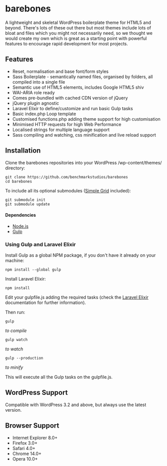 # barebones

A lightweight and skeletal WordPress boilerplate theme for HTML5 and beyond. There's lots of these out there but most themes include lots of bloat and files which you might not necessarily need, so we thought we would create my own which is great as a starting point with powerful features to encourage rapid development for most projects.

## Features

* Reset, normalisation and base font/form styles
* Sass Boilerplate - semantically named files, organised by folders, all compiled into a single file
* Semantic use of HTML5 elements, includes Google HTML5 shiv
* WAI-ARIA role ready
* Comes pre-bundled with cached CDN version of jQuery
* jQuery plugin agnostic
* Laravel Elixir to define/customize and run basic Gulp tasks
* Basic index.php Loop template
* Customised functions.php adding theme support for high customisation
* Minimised HTTP requests for high Web Performance
* Localised strings for multiple language support
* Sass compiling and watching, css minification and live reload support

## Installation

Clone the barebones repositories into your WordPress /wp-content/themes/ directory:

    git clone https://github.com/benchmarkstudios/barebones
    cd barebones

To include all its optional submodules ([Simple Grid](https://github.com/pdcreis/simple-grid) included):

    git submodule init
    git submodule update

#### Dependencies

* [Node.js](http://nodejs.org)
* [Gulp](http://gulpjs.com)

### Using Gulp and Laravel Elixir

Install Gulp as a global NPM package, if you don't have it already on your machine:

    npm install --global gulp

Install Laravel Elixir:

    npm install

Edit your gulpfile.js adding the required tasks (check the [Laravel Elixir](http://laravel.com/docs/master/elixir) documentation for further information).

Then run:

    gulp

*to compile*

    gulp watch 

*to watch*

    gulp --production 

*to minify*

This will execute all the Gulp tasks on the gulpfile.js.

## WordPress Support

Compatible with WordPress 3.2 and above, but always use the latest version.

## Browser Support

* Internet Explorer 8.0+
* Firefox 3.0+
* Safari 4.0+
* Chrome 14.0+
* Opera 10.0+

